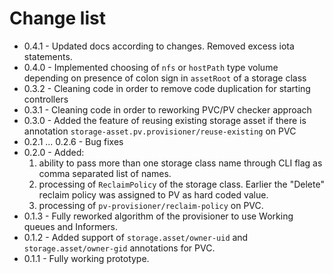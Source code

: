 # Change list
* 0.4.1 - Updated docs according to changes. Removed excess iota statements.
* 0.4.0 - Implemented choosing of `nfs` or `hostPath` type volume depending on presence of colon sign in `assetRoot` of a storage class
* 0.3.2 - Cleaning code in order to remove code duplication for starting controllers
* 0.3.1 - Cleaning code in order to reworking PVC/PV checker approach
* 0.3.0 - Added the feature of reusing existing storage asset if there is annotation `storage-asset.pv.provisioner/reuse-existing` on PVC
* 0.2.1 ... 0.2.6 - Bug fixes
* 0.2.0 - Added:
  1. ability to pass more than one storage class name through CLI flag as comma separated list of names.
  2. processing of `ReclaimPolicy` of the storage class. Earlier the "Delete" reclaim policy was assigned to PV as hard coded value.
  2. processing of `pv-provisioner/reclaim-policy` on PVC.
* 0.1.3 - Fully reworked algorithm of the provisioner to use Working queues and Informers.
* 0.1.2 - Added support of `storage.asset/owner-uid` and `storage.asset/owner-gid` annotations for PVC.
* 0.1.1 - Fully working prototype.
